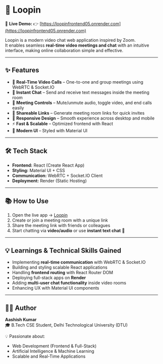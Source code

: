 # 🚀 Loopin

🔗 **Live Demo:** 👉 [https://loopinfrontend05.onrender.com](https://loopinfrontend05.onrender.com)

Loopin is a modern video chat web application inspired by Zoom.  
It enables seamless **real-time video meetings and chat** with an intuitive interface, making online collaboration simple and effective.

---

## ✨ Features
- 🎥 **Real-Time Video Calls** – One-to-one and group meetings using WebRTC & Socket.IO  
- 💬 **Instant Chat** – Send and receive text messages inside the meeting room  
- 🎤 **Meeting Controls** – Mute/unmute audio, toggle video, and end calls easily  
- 🔗 **Shareable Links** – Generate meeting room links for quick invites  
- 📱 **Responsive Design** – Smooth experience across desktop and mobile  
- ⚡ **Fast & Scalable** – Optimized frontend with React  
- 🎨 **Modern UI** – Styled with Material UI  

---

## 🛠 Tech Stack
- **Frontend:** React (Create React App)  
- **Styling:** Material UI + CSS  
- **Communication:** WebRTC + Socket.IO Client  
- **Deployment:** Render (Static Hosting)  

---

## 📚 How to Use
1. Open the live app → [Loopin](https://loopinfrontend05.onrender.com)  
2. Create or join a meeting room with a unique link  
3. Share the meeting link with friends or colleagues  
4. Start chatting via **video/audio** or use **instant text chat** 🎉  

---

## 💡 Learnings & Technical Skills Gained
- Implementing **real-time communication** with WebRTC & Socket.IO  
- Building and styling scalable React applications  
- Handling **frontend routing** with React Router DOM  
- Deploying full-stack apps on **Render**  
- Adding **multi-user chat functionality** inside video rooms  
- Enhancing UX with Material UI components  

---

## 👨‍💻 Author
**Aashish Kumar**  
🎓 B.Tech CSE Student, Delhi Technological University (DTU)  

💡 Passionate about:  
- Web Development (Frontend & Full-Stack)  
- Artificial Intelligence & Machine Learning  
- Scalable and Real-Time Applications  

